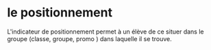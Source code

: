 
# le positionnement 

L'indicateur de positionnement permet à un élève de ce situer dans le groupe (classe, groupe, promo ) dans laquelle il se trouve.

